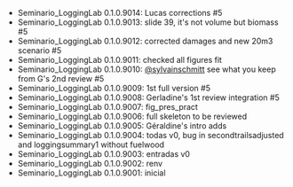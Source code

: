 -   Seminario_LoggingLab 0.1.0.9014: Lucas corrections #5
-   Seminario_LoggingLab 0.1.0.9013: slide 39, it's not volume but biomass #5
-   Seminario_LoggingLab 0.1.0.9012: corrected damages and new 20m3 scenario #5
-   Seminario_LoggingLab 0.1.0.9011: checked all figures fit
-   Seminario_LoggingLab 0.1.0.9010: [\@sylvainschmitt](https://github.com/sylvainschmitt) see what you keep from G's 2nd review #5
-   Seminario_LoggingLab 0.1.0.9009: 1st full version #5
-   Seminario_LoggingLab 0.1.0.9008: Gerladine's 1st review integration #5
-   Seminario_LoggingLab 0.1.0.9007: fig_pres_pract
-   Seminario_LoggingLab 0.1.0.9006: full skeleton to be reviewed
-   Seminario_LoggingLab 0.1.0.9005: Géraldine's intro adds
-   Seminario_LoggingLab 0.1.0.9004: todas v0, bug in secondtrailsadjusted and loggingsummary1 without fuelwood
-   Seminario_LoggingLab 0.1.0.9003: entradas v0
-   Seminario_LoggingLab 0.1.0.9002: renv
-   Seminario_LoggingLab 0.1.0.9001: inicial
